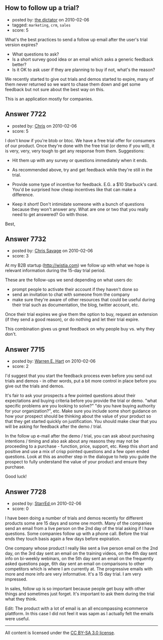 ## How to follow up a trial?

- posted by: [the dictator](https://stackexchange.com/users/-1/473-the-dictator) on 2010-02-06
- tagged: `marketing`, `crm`, `sales`
- score: 5

What's the best practices to send a follow up email after the user's trial version expires?

 * What questions to ask?
 * Is a short survey good idea or an email which asks a generic feedback better?
 * Is it OK to ask user if they are planning to buy if not, what's the reason?


We recently started to give out trials and demos started to expire, many of them never returned so we want to chase them down and get some feedback but not sure about the best way on this. 

This is an application mostly for companies.


## Answer 7722

- posted by: [Chris](https://stackexchange.com/users/-1/412-chris) on 2010-02-06
- score: 5

I don't know if you're btob or btoc. We have a free trial offer for consumers of our product. Once they're done with the free trial (or demo if you will), it is very, very, very tough to get any response from them. Suggestions:

- Hit them up with any survey or questions immediately when it ends.

- As recommended above, try and get feedback while they're still in the trial.

- Provide some type of incentive for feedback. E.G. a $10 Starbuck's card. You'd be surprised how cheap incentives like that can make a difference.

- Keep it short! Don't intimidate someone with a bunch of questions because they won't answer any. What are one or two that you really need to get answered? Go with those.

Best,



## Answer 7732

- posted by: [Chris Savage](https://stackexchange.com/users/-1/2457-chris-savage) on 2010-02-06
- score: 3

At my B2B startup (http://wistia.com) we follow up with what we hope is relevant information during the 15-day trial period. 

These are the follow-ups we send depending on what users do:
 
 - prompt people to activate their account if they haven't done so
 - send an invitation to chat with someone from the company
 - make sure they're aware of other resources that could be useful during their trial such as documentation, the blog, twitter account, etc.

Once their trial expires we give them the option to buy, request an extension (if they send a good reason), or do nothing and let their trial expire. 

This combination gives us great feedback on why people buy vs. why they don't.


## Answer 7715

- posted by: [Warren E. Hart](https://stackexchange.com/users/-1/2058-warren-e-hart) on 2010-02-06
- score: 2

I'd suggest that you start the feedback process even before you send out trials and demos - in other words, put a bit more control in place before you give out the trials and demos.

It's fair to ask your prospects a few pointed questions about their expectations and buying criteria before you provide the trial or demo.  "what specific problems are you looking to solve?" "do you have buying authority for your organization?", etc.  Make sure you include some short guidance on how your prospect should be thinking about the value of your product so that they get started quickly on justification.  You should make clear that you will be asking for feedback after the demo / trial. 

In the follow up e-mail after the demo / trial, you can ask about purchasing intentions / timing and also ask about any reasons they may not be proceeding to a purchase - function, price, support, etc.  Keep this short  and positive and use  a mix of crisp pointed questions and a few open ended questions. Look at this as another step in the dialogue to help you guide the prospect to fully understand the value of your product and ensure they purchase.

Good luck!


## Answer 7728

- posted by: [StarrEd ](https://stackexchange.com/users/-1/1729-starred) on 2010-02-06
- score: 0

I have been doing a number of trials and demos recently for different products some are 15 days and some one month.  Many of the companies send an email from a live person on the 2nd day of the trial asking if I have questions.  Some companies follow up with a phone call.  Before the trial ends they touch basis again a few days before expiration.

One company whose product I really like sent a live person email on the 2nd day, on the 3rd day sent an email on the training videos, on the 4th day sent info on bi-weekly webinars, on the 5th day sent an email on the frequently asked questions page, 6th day sent an email on comparisons to other competitors which is where I am currently at.  The progressive emails with more and more info are very informative.  It's a 15 day trial.  I am very impressed.  

In sales, follow up is so important because people get busy with other things and sometimes just forget.  It's important to ask them during the trial what they think.

Edit:  The product with a lot of email is an all encompassing ecommerce plattform.  In this case I did not feel it was sapm as I actually felt the emails were useful.



---

All content is licensed under the [CC BY-SA 3.0 license](https://creativecommons.org/licenses/by-sa/3.0/).
